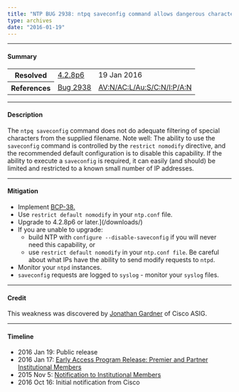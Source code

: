 ```yaml
---
title: "NTP BUG 2938: ntpq saveconfig command allows dangerous characters in filenames"
type: archives
date: "2016-01-19"
---
```


* * *

#### Summary

<table>
  <tbody>
	<tr>
		<th><b>Resolved</b></th>
		<td><a href="/support/securitynotice/4_2_8p6-release-announcement/">4.2.8p6</a></td>
		<td>19 Jan 2016</td>
	</tr>
	<tr>
		<th><b>References</b></th>
		<td><a href="https://bugs.ntp.org/show_bug.cgi?id=2938">Bug 2938</a></td>
		<td><a href="https://nvd.nist.gov/vuln/detail/CVE-2015-7976>CVE-2015-7976</a></td>
	</tr>
	<tr>
		<th><b>Affects</b></th>
		<td>All ntp-4 releases up to, but not including 4.2.8p6,<br> and 4.3.0 up to, but not including 4.3.90.</td>
		<td>Resolved in 4.2.8p6.</td>
	</tr>
	<tr>
		<th><b>CVSS2 Score</b></th>
		<td>MED 4.0</td>
		<td><a href="https://nvd.nist.gov/vuln-metrics/cvss/v2-calculator?calculator&version=2.0&vector=(AV:N/AC:L/Au:S/C:N/I:P/A:N)">AV:N/AC:L/Au:S/C:N/I:P/A:N</a></td>
	</tr>
	
  </tbody>	
</table>

* * *
    
#### Description 

The `ntpq saveconfig` command does not do adequate filtering of special characters from the supplied filename. Note well: The ability to use the `saveconfig` command is controlled by the `restrict nomodify` directive, and the recommended default configuration is to disable this capability. If the ability to execute a `saveconfig` is required, it can easily (and should) be limited and restricted to a known small number of IP addresses.

* * *
    
#### Mitigation

* Implement [BCP-38.](http://www.bcp38.info/index.php/Main_Page)
* Use `restrict default nomodify` in your `ntp.conf` file.
* Upgrade to 4.2.8p6 or later.](/downloads/)
* If you are unable to upgrade:
  * build NTP with `configure --disable-saveconfig` if you will never need this capability, or
  * use `restrict default nomodify` in your `ntp.conf file`. Be careful about what IPs have the ability to send modify requests to `ntpd`. 
* Monitor your `ntpd` instances.
* `saveconfig` requests are logged to `syslog` - monitor your `syslog` files.

* * *

#### Credit

This weakness was discovered by [Jonathan Gardner](mailto:jonagard@cisco.com) of Cisco ASIG.

* * *

#### Timeline

* 2016 Jan 19: Public release
* 2016 Jan 17: [Early Access Program Release: Premier and Partner Institutional Members](https://www.nwtime.org/membership/benefits/)
* 2015 Nov 5: [Notification to Institutional Members](https://www.nwtime.org/membership/benefits/)
* 2016 Oct 16: Initial notification from Cisco